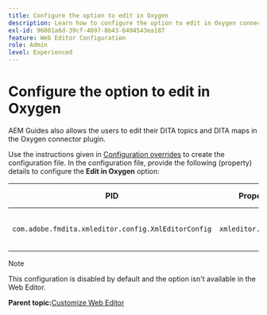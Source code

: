 ```yaml
---
title: Configure the option to edit in Oxygen
description: Learn how to configure the option to edit in Oxygen connector plugin.
exl-id: 96081a6d-39cf-4697-8b43-6494543ea187
feature: Web Editor Configuration
role: Admin
level: Experienced
---
```

# Configure the option to edit in Oxygen

AEM Guides also allows the users to edit their DITA topics and DITA maps in the Oxygen connector plugin. 

Use the instructions given in [Configuration overrides](download-install-additional-config-override.md#) to create the configuration file. In the configuration file, provide the following (property) details to configure the **Edit in Oxygen** option:



|PID|Property Key|Property Value|
|---|------------|--------------|
|`com.adobe.fmdita.xmleditor.config.XmlEditorConfig`|`xmleditor.editinoxygen`|Boolean \(true/false\). **Default value**: false |

>[!NOTE]
>
> This configuration is disabled by default and the option isn't available in the Web Editor.

**Parent topic:**[Customize Web Editor](conf-web-editor.md)
